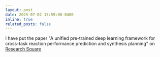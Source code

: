 ```yaml
---
layout: post
date: 2025-07-02 15:59:00-0400
inline: true
related_posts: false
---
```


I have put the paper "A unified pre-trained deep learning framework for cross-task reaction performance prediction and synthesis planning" on [Research Square](https://www.researchsquare.com/article/rs-5994908/v1)

